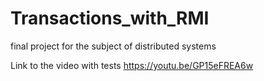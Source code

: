 # Transactions_with_RMI
final project for the subject of distributed systems

Link to the video with tests
https://youtu.be/GP15eFREA6w 
